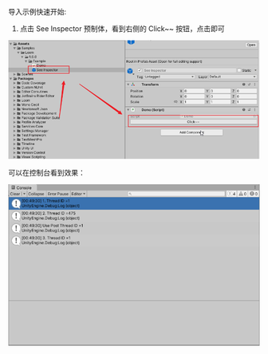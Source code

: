 导入示例快速开始:

1. 点击 See Inspector 预制体，看到右侧的 Click~~ 按钮，点击即可

![](images/example.png)

可以在控制台看到效果：

![](images/result.png)